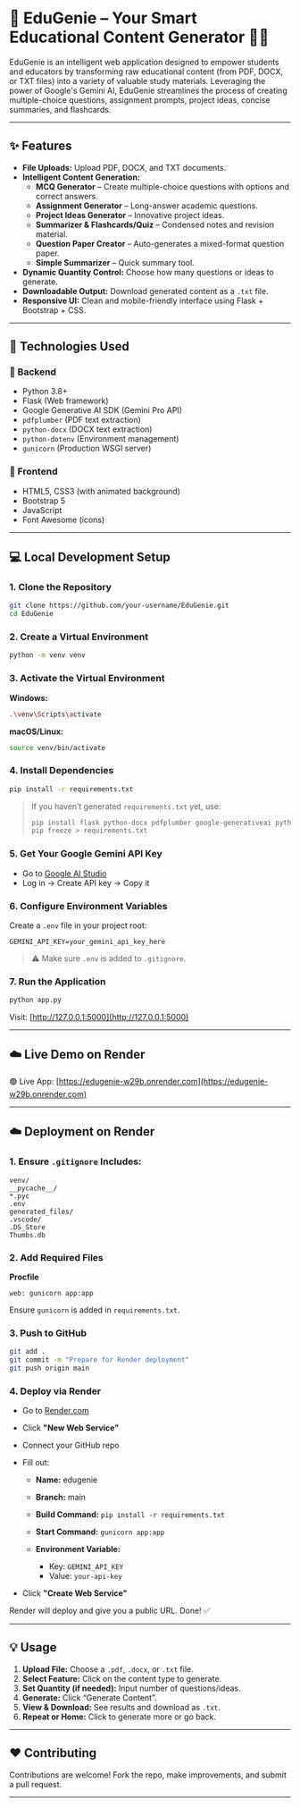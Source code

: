 
# 📘 EduGenie – Your Smart Educational Content Generator 🧙‍♂️

EduGenie is an intelligent web application designed to empower students and educators by transforming raw educational content (from PDF, DOCX, or TXT files) into a variety of valuable study materials. Leveraging the power of Google's Gemini AI, EduGenie streamlines the process of creating multiple-choice questions, assignment prompts, project ideas, concise summaries, and flashcards.

---

## ✨ Features

- **File Uploads:** Upload PDF, DOCX, and TXT documents.
- **Intelligent Content Generation:**
  - **MCQ Generator** – Create multiple-choice questions with options and correct answers.
  - **Assignment Generator** – Long-answer academic questions.
  - **Project Ideas Generator** – Innovative project ideas.
  - **Summarizer & Flashcards/Quiz** – Condensed notes and revision material.
  - **Question Paper Creator** – Auto-generates a mixed-format question paper.
  - **Simple Summarizer** – Quick summary tool.
- **Dynamic Quantity Control:** Choose how many questions or ideas to generate.
- **Downloadable Output:** Download generated content as a `.txt` file.
- **Responsive UI:** Clean and mobile-friendly interface using Flask + Bootstrap + CSS.

---

## 🚀 Technologies Used

### 🔹 Backend
- Python 3.8+
- Flask (Web framework)
- Google Generative AI SDK (Gemini Pro API)
- `pdfplumber` (PDF text extraction)
- `python-docx` (DOCX text extraction)
- `python-dotenv` (Environment management)
- `gunicorn` (Production WSGI server)

### 🔹 Frontend
- HTML5, CSS3 (with animated background)
- Bootstrap 5
- JavaScript
- Font Awesome (icons)

---

## 💻 Local Development Setup

### 1. Clone the Repository

```bash
git clone https://github.com/your-username/EduGenie.git
cd EduGenie
````

### 2. Create a Virtual Environment

```bash
python -m venv venv
```

### 3. Activate the Virtual Environment

**Windows:**

```bash
.\venv\Scripts\activate
```

**macOS/Linux:**

```bash
source venv/bin/activate
```

### 4. Install Dependencies

```bash
pip install -r requirements.txt
```

> If you haven’t generated `requirements.txt` yet, use:
>
> ```bash
> pip install flask python-docx pdfplumber google-generativeai python-dotenv gunicorn
> pip freeze > requirements.txt
> ```

### 5. Get Your Google Gemini API Key

* Go to [Google AI Studio](https://makersuite.google.com/)
* Log in → Create API key → Copy it

### 6. Configure Environment Variables

Create a `.env` file in your project root:

```env
GEMINI_API_KEY=your_gemini_api_key_here
```

> ⚠️ Make sure `.env` is added to `.gitignore`.

### 7. Run the Application

```bash
python app.py
```

Visit: [http://127.0.0.1:5000](http://127.0.0.1:5000)

---

## ☁️ Live Demo on Render

🟢 Live App: [https://edugenie-w29b.onrender.com](https://edugenie-w29b.onrender.com)

---

## ☁️ Deployment on Render

### 1. Ensure `.gitignore` Includes:

```
venv/
__pycache__/
*.pyc
.env
generated_files/
.vscode/
.DS_Store
Thumbs.db
```

### 2. Add Required Files

**Procfile**

```
web: gunicorn app:app
```

Ensure `gunicorn` is added in `requirements.txt`.

### 3. Push to GitHub

```bash
git add .
git commit -m "Prepare for Render deployment"
git push origin main
```

### 4. Deploy via Render

* Go to [Render.com](https://render.com)
* Click **"New Web Service"**
* Connect your GitHub repo
* Fill out:

  * **Name:** edugenie
  * **Branch:** main
  * **Build Command:** `pip install -r requirements.txt`
  * **Start Command:** `gunicorn app:app`
  * **Environment Variable:**

    * Key: `GEMINI_API_KEY`
    * Value: `your-api-key`
* Click **"Create Web Service"**

Render will deploy and give you a public URL. Done! ✅

---

## 💡 Usage

1. **Upload File:** Choose a `.pdf`, `.docx`, or `.txt` file.
2. **Select Feature:** Click on the content type to generate.
3. **Set Quantity (if needed):** Input number of questions/ideas.
4. **Generate:** Click “Generate Content”.
5. **View & Download:** See results and download as `.txt`.
6. **Repeat or Home:** Click to generate more or go back.

---

## ❤️ Contributing

Contributions are welcome! Fork the repo, make improvements, and submit a pull request.

---
